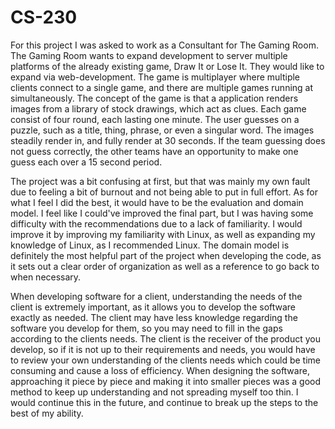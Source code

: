 # CS-230
  For this project I was asked to work as a Consultant for The Gaming Room. The Gaming Room wants to expand development to server multiple platforms of the already existing game, Draw It or Lose It. They would like to expand via web-development. The game is multiplayer where multiple clients connect to a single game, and there are multiple games running at simultaneously. The concept of the game is that a application renders images from a library of stock drawings, which act as clues. Each game consist of four round, each lasting one minute. The user guesses on a puzzle, such as a title, thing, phrase, or even a singular word. The images steadily render in, and fully render at 30 seconds. If the team guessing does not guess correctly, the other teams have an opportunity to make one guess each over a 15 second period.
 
  The project was a bit confusing at first, but that was mainly my own fault due to feeling a bit of burnout and not being able to put in full effort. As for what I feel I did the best, it would have to be the evaluation and domain model. I feel like I could've improved the final part, but I was having some difficulty with the recommendations due to a lack of familiarity. I would improve it by improving my familiarity with Linux, as well as expanding my knowledge of Linux, as I recommended Linux. The domain model is definitely the most helpful part of the project when developing the code, as it sets out a clear order of organization as well as a reference to go back to when necessary. 

  When developing software for a client, understanding the needs of the client is extremely important, as it allows you to develop the software exactly as needed. The client may have less knowledge regarding the software you develop for them, so you may need to fill in the gaps according to the clients needs. The client is the receiver of the product you develop, so if it is not up to their requirements and needs, you would have to review your own understanding of the clients needs which could be time consuming and cause a loss of efficiency. When designing the software, approaching it piece by piece and making it into smaller pieces was a good method to keep up understanding and not spreading myself too thin. I would continue this in the future, and continue to break up the steps to the best of my ability.

